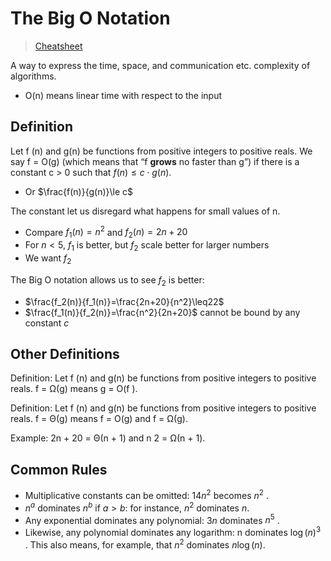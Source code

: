 # The Big O Notation

> [Cheatsheet](https://www.bigocheatsheet.com/)

A way to express the time, space, and communication etc. complexity of algorithms.
- O(n) means linear time with respect to the input

## Definition

Let f (n) and g(n) be functions from positive integers to positive reals. We say f = O(g) (which means that “f **grows** no faster than g”) if there is a constant c > 0 such that $f(n) ≤ c\cdot g(n)$.
- Or $\frac{f(n)}{g(n)}\le c$

The constant let us disregard what happens for small values of n.
- Compare $f_1(n)=n^2$ and $f_2(n)=2n+20$
- For $n<5$, $f_1$ is better, but $f_2$ scale better for larger numbers
- We want $f_2$

The Big O notation allows us to see $f_2$ is better:
- $\frac{f_2(n)}{f_1(n)}=\frac{2n+20}{n^2}\leq22$
- $\frac{f_1(n)}{f_2(n)}=\frac{n^2}{2n+20}$ cannot be bound by any constant $c$

## Other Definitions

Definition: Let f (n) and g(n) be functions from positive integers to positive reals. f = Ω(g) means g = O(f ).

Definition: Let f (n) and g(n) be functions from positive integers to positive reals. f = Θ(g) means f = O(g) and f = Ω(g).

Example: 2n + 20 = Θ(n + 1) and n 2 = Ω(n + 1).

## Common Rules

- Multiplicative constants can be omitted: $14n^2$ becomes $n^2$ . 
- $n^a$ dominates $n^b$ if $a > b$: for instance, $n^2$ dominates $n$. 
- Any exponential dominates any polynomial: $3n$ dominates $n^5$ . 
- Likewise, any polynomial dominates any logarithm: n dominates $\log(n)^3$ . This also means, for example, that $n^2$ dominates $n\log(n)$.